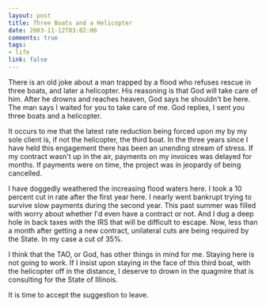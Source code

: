 ```yaml
--- 
layout: post
title: Three Boats and a Helicopter
date: 2003-11-12T03:02:00
comments: true
tags:
- life
link: false
---
```

There is an old joke about a man trapped by a flood who refuses rescue in three boats, and later a helicopter. His reasoning is that God will take care of him. After he drowns and reaches heaven, God says he shouldn't be here. The man says I waited for you to take care of me. God replies, I sent you three boats and a helicopter.

It occurs to me that the latest rate reduction being forced upon my by my sole client is, if not the helicopter, the third boat. In the three years since I have held this engagement there has been an unending stream of stress. If my contract wasn't up in the air, payments on my invoices was delayed for months. If payments were on time, the project was in jeopardy of being cancelled.

I have doggedly weathered the increasing flood waters here. I took a 10 percent cut in rate after the first year here. I nearly went bankrupt trying to survive slow payments during the second year. This past summer was filled with worry about whether I'd even have a contract or not. And I dug a deep hole in back taxes with the IRS that will be difficult to escape. Now, less than a month after getting a new contract, unilateral cuts are being required by the State. In my case a cut of 35%.

I think that the TAO, or God, has other things in mind for me. Staying here is not going to work. If I insist upon staying in the face of this third boat, with the helicopter off in the distance, I deserve to drown in the quagmire that is consulting for the State of Illinois.

It is time to accept the suggestion to leave.
